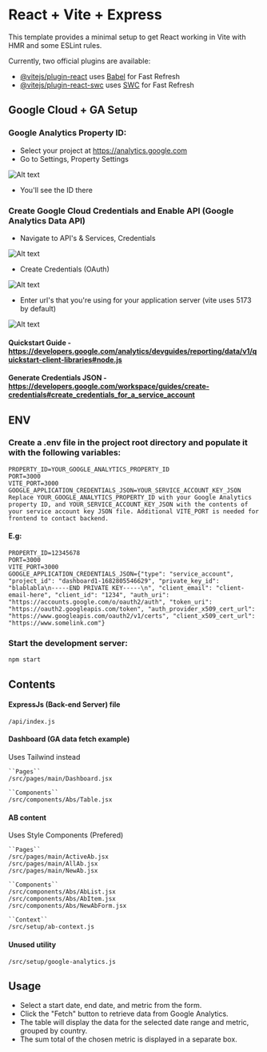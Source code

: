 # React + Vite + Express

This template provides a minimal setup to get React working in Vite with HMR and some ESLint rules.

Currently, two official plugins are available:

- [@vitejs/plugin-react](https://github.com/vitejs/vite-plugin-react/blob/main/packages/plugin-react/README.md) uses [Babel](https://babeljs.io/) for Fast Refresh
- [@vitejs/plugin-react-swc](https://github.com/vitejs/vite-plugin-react-swc) uses [SWC](https://swc.rs/) for Fast Refresh

## Google Cloud + GA Setup

### Google Analytics Property ID:

- Select your project at https://analytics.google.com
- Go to Settings, Property Settings

![Alt text](zzzGuide/propertyID.png)

- You'll see the ID there

### Create Google Cloud Credentials and Enable API (Google Analytics Data API)

- Navigate to API's & Services, Credentials

![Alt text](zzzGuide/api-credentials.png)

- Create Credentials (OAuth)

![Alt text](zzzGuide/createOAuth.png)

- Enter url's that you're using for your application server (vite uses 5173 by default)

![Alt text](zzzGuide/oauthURLs.png)

#### Quickstart Guide - https://developers.google.com/analytics/devguides/reporting/data/v1/quickstart-client-libraries#node.js

#### Generate Credentials JSON - https://developers.google.com/workspace/guides/create-credentials#create_credentials_for_a_service_account

## ENV

### Create a .env file in the project root directory and populate it with the following variables:

```
PROPERTY_ID=YOUR_GOOGLE_ANALYTICS_PROPERTY_ID
PORT=3000
VITE_PORT=3000
GOOGLE_APPLICATION_CREDENTIALS_JSON=YOUR_SERVICE_ACCOUNT_KEY_JSON
Replace YOUR_GOOGLE_ANALYTICS_PROPERTY_ID with your Google Analytics property ID, and YOUR_SERVICE_ACCOUNT_KEY_JSON with the contents of your service account key JSON file. Additional VITE_PORT is needed for frontend to contact backend.
```

#### E.g:

```
PROPERTY_ID=12345678
PORT=3000
VITE_PORT=3000
GOOGLE_APPLICATION_CREDENTIALS_JSON={"type": "service_account", "project_id": "dashboard1-1682805546629", "private_key_id": "blablabla\n-----END PRIVATE KEY-----\n", "client_email": "client-email-here", "client_id": "1234", "auth_uri": "https://accounts.google.com/o/oauth2/auth", "token_uri": "https://oauth2.googleapis.com/token", "auth_provider_x509_cert_url": "https://www.googleapis.com/oauth2/v1/certs", "client_x509_cert_url": "https://www.somelink.com"}
```

### Start the development server:

```
npm start
```

## Contents

#### ExpressJs (Back-end Server) file

```
/api/index.js
```

#### Dashboard (GA data fetch example)

Uses Tailwind instead

```
``Pages``
/src/pages/main/Dashboard.jsx

``Components``
/src/components/Abs/Table.jsx
```

#### AB content

Uses Style Components (Prefered)

```
``Pages``
/src/pages/main/ActiveAb.jsx
/src/pages/main/AllAb.jsx
/src/pages/main/NewAb.jsx

``Components``
/src/components/Abs/AbList.jsx
/src/components/Abs/AbItem.jsx
/src/components/Abs/NewAbForm.jsx

``Context``
/src/setup/ab-context.js
```

#### Unused utility

```
/src/setup/google-analytics.js
```

## Usage

- Select a start date, end date, and metric from the form.
- Click the "Fetch" button to retrieve data from Google Analytics.
- The table will display the data for the selected date range and metric, grouped by country.
- The sum total of the chosen metric is displayed in a separate box.
